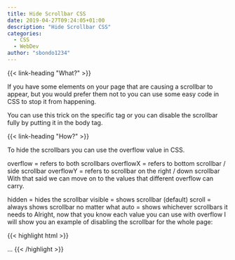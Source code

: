 ```yaml
---
title: Hide Scrollbar CSS
date: 2019-04-27T09:24:05+01:00
description: "Hide Scrollbar CSS"
categories:
  - CSS
  - WebDev
author: "sbondo1234"
---
```


{{< link-heading "What?" >}}

If you have some elements on your page that are causing a scrollbar to appear, but you would prefer them not to you can use some easy code in CSS to stop it from happening.

You can use this trick on the specific tag or you can disable the scrollbar fully by putting it in the body tag.

{{< link-heading "How?" >}}

To hide the scrollbars you can use the overflow value in CSS.

overflow = refers to both scrollbars
overflowX = refers to bottom scrollbar / side scrollbar
overflowY = refers to scrollbar on the right / down scrollbar
With that said we can move on to the values that different overflow can carry.

hidden = hides the scrollbar
visible = shows scrollbar (default)
scroll = always shows scrollbar no matter what
auto = shows whichever scrollbars it needs to
Alright, now that you know each value you can use with overflow I will show you an example of disabling the scrollbar for the whole page:

{{< highlight html >}}
<body style="overflow: hidden;">
...
</body>
{{< /highlight >}}
